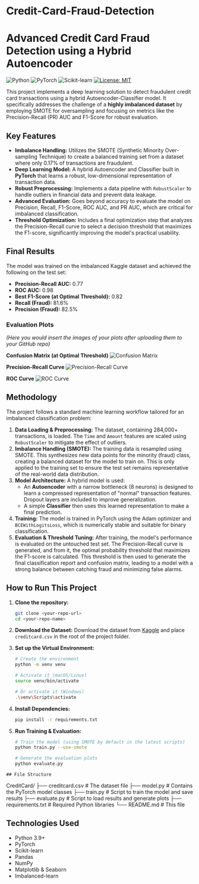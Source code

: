 # Credit-Card-Fraud-Detection

# Advanced Credit Card Fraud Detection using a Hybrid Autoencoder

![Python](https://img.shields.io/badge/Python-3.9+-blue.svg)
![PyTorch](https://img.shields.io/badge/PyTorch-2.0-orange.svg)
![Scikit-learn](https://img.shields.io/badge/scikit--learn-1.3-blue.svg)
[![License: MIT](https://img.shields.io/badge/License-MIT-yellow.svg)](https://opensource.org/licenses/MIT)

This project implements a deep learning solution to detect fraudulent credit card transactions using a hybrid Autoencoder-Classifier model. It specifically addresses the challenge of a **highly imbalanced dataset** by employing SMOTE for oversampling and focusing on metrics like the Precision-Recall (PR) AUC and F1-Score for robust evaluation.

## Key Features
- **Imbalance Handling:** Utilizes the SMOTE (Synthetic Minority Over-sampling Technique) to create a balanced training set from a dataset where only 0.17% of transactions are fraudulent.
- **Deep Learning Model:** A hybrid Autoencoder and Classifier built in **PyTorch** that learns a robust, low-dimensional representation of transaction data.
- **Robust Preprocessing:** Implements a data pipeline with `RobustScaler` to handle outliers in financial data and prevent data leakage.
- **Advanced Evaluation:** Goes beyond accuracy to evaluate the model on Precision, Recall, F1-Score, ROC AUC, and PR AUC, which are critical for imbalanced classification.
- **Threshold Optimization:** Includes a final optimization step that analyzes the Precision-Recall curve to select a decision threshold that maximizes the F1-score, significantly improving the model's practical usability.

## Final Results
The model was trained on the imbalanced Kaggle dataset and achieved the following on the test set:
- **Precision-Recall AUC:** 0.77
- **ROC AUC:** 0.98
- **Best F1-Score (at Optimal Threshold):** 0.82
- **Recall (Fraud):** 81.6%
- **Precision (Fraud):** 82.5%

### Evaluation Plots
*(Here you would insert the images of your plots after uploading them to your GitHub repo)*

**Confusion Matrix (at Optimal Threshold)**
![Confusion Matrix](./image_e9e4ce.png)

**Precision-Recall Curve**
![Precision-Recall Curve](./image_e9e52b.png)

**ROC Curve**
![ROC Curve](./image_e9d20c.png)

## Methodology
The project follows a standard machine learning workflow tailored for an imbalanced classification problem:
1.  **Data Loading & Preprocessing:** The dataset, containing 284,000+ transactions, is loaded. The `Time` and `Amount` features are scaled using `RobustScaler` to mitigate the effect of outliers.
2.  **Imbalance Handling (SMOTE):** The training data is resampled using SMOTE. This synthesizes new data points for the minority (fraud) class, creating a balanced dataset for the model to train on. This is only applied to the training set to ensure the test set remains representative of the real-world data distribution.
3.  **Model Architecture:** A hybrid model is used:
    * An **Autoencoder** with a narrow bottleneck (8 neurons) is designed to learn a compressed representation of "normal" transaction features. Dropout layers are included to improve generalization.
    * A simple **Classifier** then uses this learned representation to make a final prediction.
4.  **Training:** The model is trained in PyTorch using the Adam optimizer and `BCEWithLogitsLoss`, which is numerically stable and suitable for binary classification.
5.  **Evaluation & Threshold Tuning:** After training, the model's performance is evaluated on the untouched test set. The Precision-Recall curve is generated, and from it, the optimal probability threshold that maximizes the F1-score is calculated. This threshold is then used to generate the final classification report and confusion matrix, leading to a model with a strong balance between catching fraud and minimizing false alarms.

## How to Run This Project
1.  **Clone the repository:**
    ```bash
    git clone <your-repo-url>
    cd <your-repo-name>
    ```
2.  **Download the Dataset:**
    Download the dataset from [Kaggle](https://www.kaggle.com/datasets/mlg-ulb/creditcardfraud) and place `creditcard.csv` in the root of the project folder.

3.  **Set up the Virtual Environment:**
    ```bash
    # Create the environment
    python -m venv venv

    # Activate it (macOS/Linux)
    source venv/bin/activate

    # Or activate it (Windows)
    .\venv\Scripts\activate
    ```
4.  **Install Dependencies:**
    ```bash
    pip install -r requirements.txt
    ```
5.  **Run Training & Evaluation:**
    ```bash
    # Train the model (using SMOTE by default in the latest scripts)
    python train.py --use-smote

    # Generate the evaluation plots
    python evaluate.py
    ```
```
## File Structure
```
CreditCard/
├── creditcard.csv          # The dataset file
├── model.py                # Contains the PyTorch model classes
├── train.py                # Script to train the model and save results
├── evaluate.py             # Script to load results and generate plots
├── requirements.txt        # Required Python libraries
└── README.md               # This file


## Technologies Used
- Python 3.9+
- PyTorch
- Scikit-learn
- Pandas
- NumPy
- Matplotlib & Seaborn
- Imbalanced-learn
